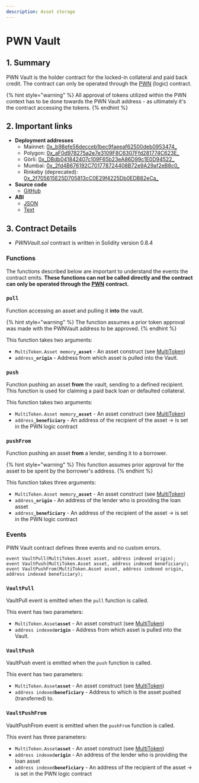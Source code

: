 ```yaml
---
description: Asset storage
---
```


# PWN Vault

## 1. Summary

PWN Vault is the holder contract for the locked-in collateral and paid back credit. The contract can only be operated through the [PWN](pwn/) (logic) contract.&#x20;

{% hint style="warning" %}
All approval of tokens utilized within the PWN context has to be done towards the PWN Vault address - as ultimately it's the contract accessing the tokens.
{% endhint %}

## 2. Important links

* **Deployment addresses**
  * Mainnet: [0x_b98efe56decceb1bec9faeeaf62500deb0953474_](https://etherscan.io/address/0xb98efe56decceb1bec9faeeaf62500deb0953474)
  * Polygon: [0x_aF0d978275a2e7e3109F8C6307Ffd281774C623E_](https://polygonscan.com/address/0xaF0d978275a2e7e3109F8C6307Ffd281774C623E)
  * Görli: [0x_DBdb041842407c109F65b23eA86D99c1E0D94522_](https://goerli.etherscan.io/address/0xDBdb041842407c109F65b23eA86D99c1E0D94522)
  * Mumbai: [0x_2fd4B676192C701778724408B72e9A29af2eB8c0_](https://mumbai.polygonscan.com/address/0x2fd4B676192C701778724408B72e9A29af2eB8c0)
  * Rinkeby (deprecated): [0x_2f705615E25D705813cC0E29f4225Db0EDB82eCa_](https://rinkeby.etherscan.io/address/0x2f705615E25D705813cC0E29f4225Db0EDB82eCa)
* **Source code**
  * [GitHub](https://github.com/PWNFinance/pwn\_contracts/blob/master/contracts/PWNVault.sol)
* **ABI**
  * [JSON](https://api.etherscan.io/api?module=contract\&action=getabi\&address=0xb98efe56decceb1bec9faeeaf62500deb0953474)
  * [Text](http://api.etherscan.io/api?module=contract\&action=getabi\&address=0xb98efe56decceb1bec9faeeaf62500deb0953474\&format=raw)

## 3. Contract Details

* _PWNVault.sol_ contract is written in Solidity version 0.8.4

### Functions

The functions described below are important to understand the events the contract emits. **These functions can not be called directly and the contract can only be operated through the** [**PWN**](pwn/) **contract.**&#x20;

### `pull`

Function accessing an asset and pulling it **into** the vault.

{% hint style="warning" %}
The function assumes a prior token approval was made with the PWNVault address to be approved.
{% endhint %}

This function takes two arguments:&#x20;

* `MultiToken.Asset memory`**`_asset`** - An asset construct (see [MultiToken](../../smart-contracts/libraries/multitoken.md))
* `address`**`_origin`** - Address from which asset is pulled into the Vault.&#x20;

### `push`

Function pushing an asset **from** the vault, sending to a defined recipient. This function is used for claiming a paid back loan or defaulted collateral.

This function takes two arguments:&#x20;

* `MultiToken.Asset memory`**`_asset`** - An asset construct (see [MultiToken](../../smart-contracts/libraries/multitoken.md))
* `address`**`_beneficiary`** - An address of the recipient of the asset -> is set in the PWN logic contract&#x20;

### `pushFrom`

Function pushing an asset **from** a lender, sending it to a borrower.

{% hint style="warning" %}
This function assumes prior approval for the asset to be spent by the borrower's address.
{% endhint %}

This function takes three arguments:

* `MultiToken.Asset memory`**`_asset`** - An asset construct (see [MultiToken](../../smart-contracts/libraries/multitoken.md))
* `address`**`_origin`** - An address of the lender who is providing the loan asset
* `address`**`_beneficiary`** - An address of the recipient of the asset -> is set in the PWN logic contract

### Events

PWN Vault contract defines three events and no custom errors.

```solidity
event VaultPull(MultiToken.Asset asset, address indexed origin);
event VaultPush(MultiToken.Asset asset, address indexed beneficiary);
event VaultPushFrom(MultiToken.Asset asset, address indexed origin, address indexed beneficiary);
```

### `VaultPull`

VaultPull event is emitted when the `pull` function is called.&#x20;

This event has two parameters:

* `MultiToken.Asset`**`asset`** - An asset construct (see [MultiToken](../../smart-contracts/libraries/multitoken.md))
* `address indexed`**`origin`** - Address from which asset is pulled into the Vault.&#x20;

### `VaultPush`

VaultPush event is emitted when the `push` function is called.&#x20;

This event has two parameters:

* `MultiToken.Asset`**`asset`** - An asset construct (see [MultiToken](../../smart-contracts/libraries/multitoken.md))
* `address indexed`**`beneficiary`** - Address to which is the asset pushed (transferred) to. &#x20;

### `VaultPushFrom`

VaultPushFrom event is emitted when the `pushFrom` function is called.&#x20;

This event has three parameters:

* `MultiToken.Asset`**`asset`** - An asset construct (see [MultiToken](../../smart-contracts/libraries/multitoken.md))
* `address indexed`**`origin`** - An address of the lender who is providing the loan asset
* `address indexed`**`beneficiary`** - An address of the recipient of the asset -> is set in the PWN logic contract

